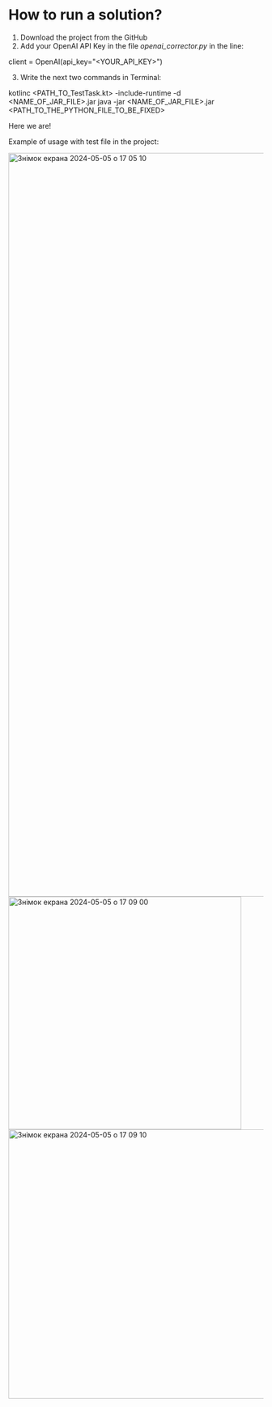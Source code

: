 # How to run a solution?

1) Download the project from the GitHub
2) Add your OpenAI API Key in the file *openai_corrector.py* in the line:

  client = OpenAI(api_key="<YOUR_API_KEY>")

3) Write the next two commands in Terminal: 

  kotlinc <PATH_TO_TestTask.kt> -include-runtime -d <NAME_OF_JAR_FILE>.jar
  java -jar <NAME_OF_JAR_FILE>.jar <PATH_TO_THE_PYTHON_FILE_TO_BE_FIXED>

Here we are!

Example of usage with test file in the project:

<img width="1470" alt="Знімок екрана 2024-05-05 о 17 05 10" src="https://github.com/AragonerUA/CodeCorrection/assets/57654715/7ef68334-655b-4f6e-869b-662315535509">
<img width="460" alt="Знімок екрана 2024-05-05 о 17 09 00" src="https://github.com/AragonerUA/CodeCorrection/assets/57654715/bff0511c-e015-45fa-a97b-dba5295b98d2">
<img width="532" alt="Знімок екрана 2024-05-05 о 17 09 10" src="https://github.com/AragonerUA/CodeCorrection/assets/57654715/0c0709c6-1489-4933-9acc-b331b9720524">
